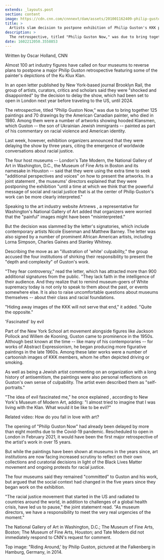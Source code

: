 ```yaml
--- 
extends: _layouts.post 
section: content 
image: https://cdn.cnn.com/cnnnext/dam/assets/201001162409-philip-guston-riding-around-restricted-super-tease.jpg 
title: > 
  Artists slam decision to postpone exhibition of Philip Guston's KKK paintings 
description: > 
  The retrospective, titled "Philip Guston Now," was due to bring together 125 paintings and 70 drawings by the American Canadian painter, who died in 1980.But the decision was slammed by the letter's signatories, which include contemporary artists Nicole Eisenman and Matthew Barney.The opening of "Philip Guston Now" had already been delayed by more than eight months due to the Covid-19 pandemic.Rescheduled to open in London in February 2021, it would have been the first major retrospective of the artist's work in over 15 years.Top image: "Riding Around,' by Philip Guston, pictured at the Falkenberg in Hamburg, Germany, in 2014. 
date: 1602212050.3558853 
--- 
```

Written by Oscar Holland, CNN

Almost 100 art industry figures have called on four museums to reverse plans to postpone a major Philip Guston retrospective featuring some of the painter's depictions of the Ku Klux Klan.

In an open letter published by New York-based journal Brooklyn Rail, the group of artists, curators, critics and scholars said they were "shocked and disappointed" by the decision to delay the show, which had been set to open in London next year before traveling to the US, until 2024.

The retrospective, titled "Philip Guston Now," was due to bring together 125 paintings and 70 drawings by the American Canadian painter, who died in 1980. Among them were a number of artworks showing hooded Klansmen, which Guston -- the son of Ukrainian Jewish immigrants -- painted as part of his commentary on racial violence and American identity.

Last week, however, exhibition organizers announced that they were delaying the show by three years, citing the emergence of worldwide conversations about racial justice.

The four host museums -- London's Tate Modern, the National Gallery of Art in Washington, D.C., the Museum of Fine Arts in Boston and its namesake in Houston -- said that they were using the extra time to seek "additional perspectives and voices" on how to present the artworks. In a joint statement , the museums' directors explained that they were postponing the exhibition "until a time at which we think that the powerful message of social and racial justice that is at the center of Philip Guston's work can be more clearly interpreted."

Speaking to the art industry website Artnews , a representative for Washington's National Gallery of Art added that organizers were worried that the "painful" images might have been "misinterpreted."

But the decision was slammed by the letter's signatories, which include contemporary artists Nicole Eisenman and Matthew Barney. The letter was also signed by a number of prominent African American artists, including Lorna Simpson, Charles Gaines and Stanley Whitney.

Describing the move as an "illustration of 'white' culpability," the group accused the four institutions of shirking their responsibility to present the "depth and complexity" of Guston's work.

"They fear controversy," read the letter, which has attracted more than 900 additional signatures from the public. "They lack faith in the intelligence of their audience. And they realize that to remind museum-goers of White supremacy today is not only to speak to them about the past, or events somewhere else. It is also to raise uncomfortable questions about museums themselves -- about their class and racial foundations.

"Hiding away images of the KKK will not serve that end," it added. "Quite the opposite."

'Fascinated' by evil

Part of the New York School art movement alongside figures like Jackson Pollock and Willem de Kooning, Guston came to prominence in the 1950s. Although best known at the time -- like many of his contemporaries -- for works of Abstract Expressionism, he began producing more figurative paintings in the late 1960s. Among these later works were a number of cartoonish images of KKK members, whom he often depicted driving or smoking.

As well as being a Jewish artist commenting on an organization with a long history of antisemitism, the paintings were also personal reflections on Guston's own sense of culpability. The artist even described them as "self-portraits."

"The idea of evil fascinated me," he once explained , according to New York's Museum of Modern Art, adding: "I almost tried to imagine that I was living with the Klan. What would it be like to be evil?"

Related video: How do you fall in love with art?

The opening of "Philip Guston Now" had already been delayed by more than eight months due to the Covid-19 pandemic. Rescheduled to open in London in February 2021, it would have been the first major retrospective of the artist's work in over 15 years.

But while the paintings have been shown at museums in the years since, art institutions are now facing increased scrutiny to reflect on their own collections and curatorial decisions in light of the Black Lives Matter movement and ongoing protests for racial justice.

The four museums said they remained "committed" to Guston and his work, but argued that the social context had changed in the five years since they began work on the exhibition.

"The racial justice movement that started in the US and radiated to countries around the world, in addition to challenges of a global health crisis, have led us to pause," the joint statement read. "As museum directors, we have a responsibility to meet the very real urgencies of the moment."

The National Gallery of Art in Washington, D.C.; The Museum of Fine Arts, Boston; The Museum of Fine Arts, Houston; and Tate Modern did not immediately respond to CNN's request for comment.

Top image: "Riding Around,' by Philip Guston, pictured at the Falkenberg in Hamburg, Germany, in 2014.